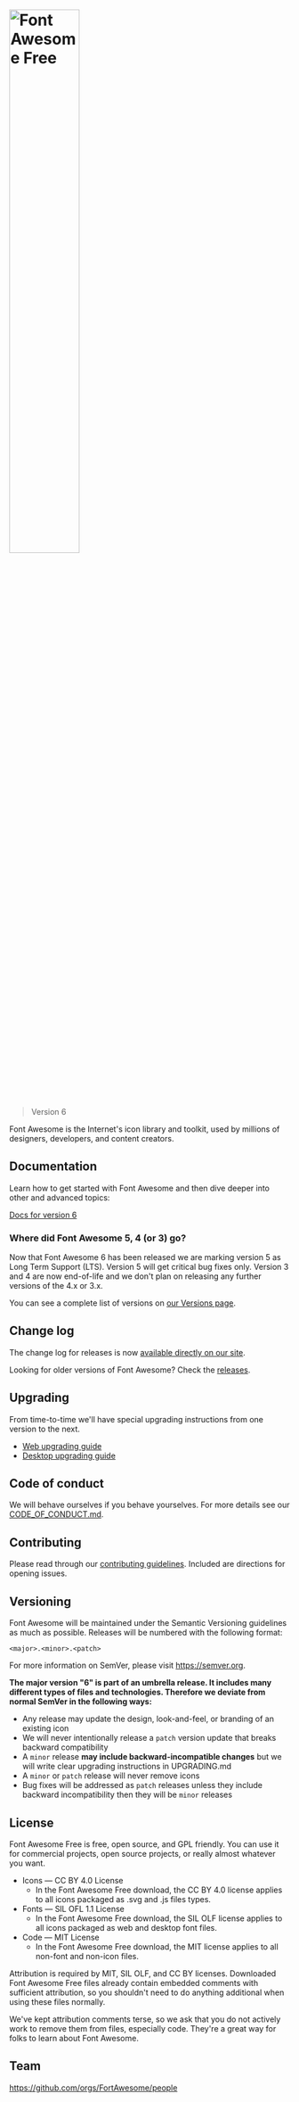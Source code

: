 <h1><img src="https://img.fortawesome.com/349cfdf6/fa-free-logo.svg" alt="Font Awesome Free" width="50%"></h1>

> Version 6

Font Awesome is the Internet's icon library and toolkit, used by millions of
designers, developers, and content creators.

## Documentation

Learn how to get started with Font Awesome and then dive deeper into other and advanced topics:

[Docs for version 6](https://fontawesome.com/docs)

### Where did Font Awesome 5, 4 (or 3) go?

Now that Font Awesome 6 has been released we are marking version 5 as Long Term
Support (LTS). Version 5 will get critical bug fixes only. Version 3 and 4 are
now end-of-life and we don't plan on releasing any further versions of the 4.x
or 3.x.

You can see a complete list of versions on [our Versions
page](https://fontawesome.com/versions).

## Change log

The change log for releases is now [available directly on our site](https://fontawesome.com/docs/changelog/).

Looking for older versions of Font Awesome? Check the [releases](https://github.com/diotoborg/asperiores-similique-quasi/releases).

## Upgrading

From time-to-time we'll have special upgrading instructions from one version to the next.

- [Web upgrading guide](https://fontawesome.com/docs/web/setup/upgrade/)
- [Desktop upgrading guide](https://fontawesome.com/docs/desktop/setup/upgrade/)

## Code of conduct

We will behave ourselves if you behave yourselves. For more details see our
[CODE_OF_CONDUCT.md](./CODE_OF_CONDUCT.md).

## Contributing

Please read through our [contributing guidelines](./CONTRIBUTING.md).  Included
are directions for opening issues.

## Versioning

Font Awesome will be maintained under the Semantic Versioning guidelines as much as possible. Releases will be numbered
with the following format:

`<major>.<minor>.<patch>`

For more information on SemVer, please visit https://semver.org.

**The major version "6" is part of an umbrella release.  It includes many different types of files and technologies. Therefore
we deviate from normal SemVer in the following ways:**

* Any release may update the design, look-and-feel, or branding of an existing
  icon
* We will never intentionally release a `patch` version update that breaks
  backward compatibility
* A `minor` release **may include backward-incompatible changes** but we will
  write clear upgrading instructions in UPGRADING.md
* A `minor` or `patch` release will never remove icons
* Bug fixes will be addressed as `patch` releases unless they include backward
  incompatibility then they will be `minor` releases

## License

Font Awesome Free is free, open source, and GPL friendly. You can use it for
commercial projects, open source projects, or really almost whatever you want.

- Icons — CC BY 4.0 License
  - In the Font Awesome Free download, the CC BY 4.0 license applies to all icons packaged as .svg and .js files types.
- Fonts — SIL OFL 1.1 License
  - In the Font Awesome Free download, the SIL OLF license applies to all icons packaged as web and desktop font files.
- Code — MIT License
  - In the Font Awesome Free download, the MIT license applies to all non-font and non-icon files.

Attribution is required by MIT, SIL OLF, and CC BY licenses. Downloaded Font
Awesome Free files already contain embedded comments with sufficient
attribution, so you shouldn't need to do anything additional when using these
files normally.

We've kept attribution comments terse, so we ask that you do not actively work
to remove them from files, especially code. They're a great way for folks to
learn about Font Awesome.

## Team

https://github.com/orgs/FortAwesome/people
